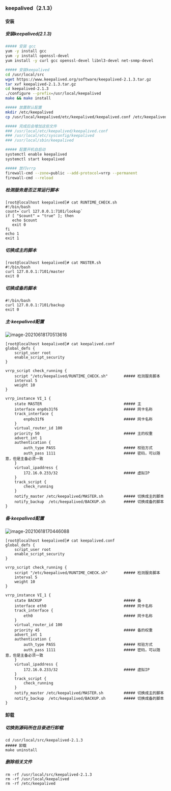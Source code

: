 ### keepalived（2.1.3）

#### 安装

##### 安装keepalived(2.1.3)

```bash
##### 安装 gcc
yum -y install gcc
yum -y install openssl-devel
yum install -y curl gcc openssl-devel libnl3-devel net-snmp-devel

##### 安装keepalived
cd /usr/local/src
wget https://www.keepalived.org/software/keepalived-2.1.3.tar.gz
tar xvf keepalived-2.1.3.tar.gz
cd keepalived-2.1.3
./configure --prefix=/usr/local/keepalived
make && make install

##### 放置默认配置
mkdir /etc/keepalived
cp /usr/local/keepalived/etc/keepalived/keepalived.conf /etc/keepalived/keepalived.conf

##### 完成后会增加这些文件
### /usr/local/etc/keepalived/keepalived.conf
### /usr/local/etc/sysconfig/keepalived
### /usr/local/sbin/keepalived

##### 配置开机自启动
systemctl enable keepalived
systemctl start keepalived

##### 放行vrrp
firewall-cmd --zone=public --add-protocol=vrrp --permanent
firewall-cmd --reload
```

##### 检测服务是否正常运行脚本

```shell
[root@localhost keepalived]# cat RUNTIME_CHECK.sh
#!/bin/bash
count=`curl 127.0.0.1:7101/lookup`
if [ "$count" = "true" ]; then
   echo $count
   exit 0
fi
echo 1
exit 1
```

##### 切换成主的脚本

```shell
[root@localhost keepalived]# cat MASTER.sh
#!/bin/bash
curl 127.0.0.1:7101/master
exit 0
```

##### 切换成备的脚本

```shell
#!/bin/bash
curl 127.0.0.1:7101/backup
exit 0
```

##### 主·keepalived配置

![image-20210618170513616](https://typroa12138.oss-cn-hangzhou.aliyuncs.com/image/2021/06/2021061817051313.png)

```shell
[root@localhost keepalived]# cat keepalived.conf
global_defs {
	script_user root
	enable_script_security
}

vrrp_script check_running {
	script "/etc/keepalived/RUNTIME_CHECK.sh"		##### 检测服务脚本
	interval 5
	weight 10
}

vrrp_instance VI_1 {
	state MASTER									##### 主
	interface enp0s31f6								##### 网卡名称
	track_interface {
		enp0s31f6									##### 网卡名称
    }
	virtual_router_id 100
	priority 50										##### 主的权重
	advert_int 1
	authentication {
		auth_type PASS								##### 校验方式
		auth_pass 1111								##### 密码，可以随意，但是主备必须一致
	}
	virtual_ipaddress {
		172.16.0.233/32								##### 虚拟IP
	}
	track_script {
		check_running
	}
	notify_master /etc/keepalived/MASTER.sh			##### 切换成主的脚本
	notify_backup  /etc/keepalived/BACKUP.sh		##### 切换成备的脚本
}
```

##### 备·keepalived配置

![image-20210618170446088](https://typroa12138.oss-cn-hangzhou.aliyuncs.com/image/2021/06/2021061817044646.png)

```shell
[root@localhost keepalived]# cat keepalived.conf
global_defs {
	script_user root
	enable_script_security
}

vrrp_script check_running {
	script "/etc/keepalived/RUNTIME_CHECK.sh"		##### 检测服务脚本
	interval 5
	weight 10
}

vrrp_instance VI_1 {
	state BACKUP									##### 备
	interface eth0									##### 网卡名称
	track_interface {
		eth0										##### 网卡名称
	}
	virtual_router_id 100
	priority 45										##### 备的权重
	advert_int 1
	authentication {
		auth_type PASS								##### 校验方式
		auth_pass 1111								##### 密码，可以随意，但是主备必须一致
	}
	virtual_ipaddress {
		172.16.0.233/32								##### 虚拟IP
	}
	track_script {
		check_running
	}
	notify_master /etc/keepalived/MASTER.sh			##### 切换成主的脚本
	notify_backup  /etc/keepalived/BACKUP.sh		##### 切换成备的脚本
}
```



#### 卸载

##### 切换到源码所在目录进行卸载

```shell
cd /usr/local/src/keepalived-2.1.3
##### 卸载
make uninstall
```

##### 删除相关文件

```shell
rm -rf /usr/local/src/keepalived-2.1.3
rm -rf /usr/local/keepalived
rm -rf /etc/keepalived
```

